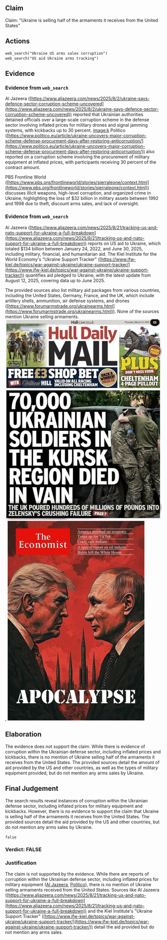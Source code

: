 ## Claim
Claim: "Ukraine is selling half of the armaments it receives from the United States"

## Actions
```
web_search("Ukraine US arms sales corruption")
web_search("US aid Ukraine arms tracking")
```

## Evidence
### Evidence from `web_search`
Al Jazeera ([https://www.aljazeera.com/news/2025/8/2/ukraine-says-defence-sector-corruption-scheme-uncovered](https://www.aljazeera.com/news/2025/8/2/ukraine-says-defence-sector-corruption-scheme-uncovered)) reported that Ukrainian authorities detained officials over a large-scale corruption scheme in the defense sector involving inflated prices for military drones and signal jamming systems, with kickbacks up to 30 percent. <image:k> Politico ([https://www.politico.eu/article/ukraine-uncovers-major-corruption-scheme-defense-procurment-days-after-restoring-anticorruption/](https://www.politico.eu/article/ukraine-uncovers-major-corruption-scheme-defense-procurment-days-after-restoring-anticorruption/)) also reported on a corruption scheme involving the procurement of military equipment at inflated prices, with participants receiving 30 percent of the contract amount.

PBS Frontline World ([https://www.pbs.org/frontlineworld/stories/sierraleone/context.html](https://www.pbs.org/frontlineworld/stories/sierraleone/context.html)) discusses illicit weapons, high-level corruption, and organized crime in Ukraine, highlighting the loss of $32 billion in military assets between 1992 and 1998 due to theft, discount arms sales, and lack of oversight.


### Evidence from `web_search`
Al Jazeera ([https://www.aljazeera.com/news/2025/8/21/tracking-us-and-nato-support-for-ukraine-a-full-breakdown](https://www.aljazeera.com/news/2025/8/21/tracking-us-and-nato-support-for-ukraine-a-full-breakdown)) reports on US aid to Ukraine, which totaled $134 billion between January 24, 2022, and June 30, 2025, including military, financial, and humanitarian aid. The Kiel Institute for the World Economy's "Ukraine Support Tracker" ([https://www.ifw-kiel.de/topics/war-against-ukraine/ukraine-support-tracker/](https://www.ifw-kiel.de/topics/war-against-ukraine/ukraine-support-tracker/)) quantifies aid pledged to Ukraine, with the latest update from August 12, 2025, covering data up to June 2025.

The provided sources also list military aid packages from various countries, including the United States, Germany, France, and the UK, which include artillery shells, ammunition, air defense systems, and drones ([https://www.forumarmstrade.org/ukrainearms.html](https://www.forumarmstrade.org/ukrainearms.html)). None of the sources mention Ukraine selling armaments. ![image 1](media/0.jpg), ![image 2](media/3.jpg)


## Elaboration
The evidence does not support the claim. While there is evidence of corruption within the Ukrainian defense sector, including inflated prices and kickbacks, there is no mention of Ukraine selling half of the armaments it receives from the United States. The provided sources detail the amount of aid provided by the US and other countries, as well as the types of military equipment provided, but do not mention any arms sales by Ukraine.


## Final Judgement
The search results reveal instances of corruption within the Ukrainian defense sector, including inflated prices for military equipment and kickbacks. However, there is no evidence to support the claim that Ukraine is selling half of the armaments it receives from the United States. The provided sources detail the aid provided by the US and other countries, but do not mention any arms sales by Ukraine.

`false`


### Verdict: FALSE

### Justification
The claim is not supported by the evidence. While there are reports of corruption within the Ukrainian defense sector, including inflated prices for military equipment ([Al Jazeera](https://www.aljazeera.com/news/2025/8/2/ukraine-says-defence-sector-corruption-scheme-uncovered), [Politico](https://www.politico.eu/article/ukraine-uncovers-major-corruption-scheme-defense-procurment-days-after-restoring-anticorruption/)), there is no mention of Ukraine selling armaments received from the United States. Sources like Al Jazeera ([https://www.aljazeera.com/news/2025/8/21/tracking-us-and-nato-support-for-ukraine-a-full-breakdown](https://www.aljazeera.com/news/2025/8/21/tracking-us-and-nato-support-for-ukraine-a-full-breakdown)) and the Kiel Institute's "Ukraine Support Tracker" ([https://www.ifw-kiel.de/topics/war-against-ukraine/ukraine-support-tracker/](https://www.ifw-kiel.de/topics/war-against-ukraine/ukraine-support-tracker/)) detail the aid provided but do not mention any arms sales.
